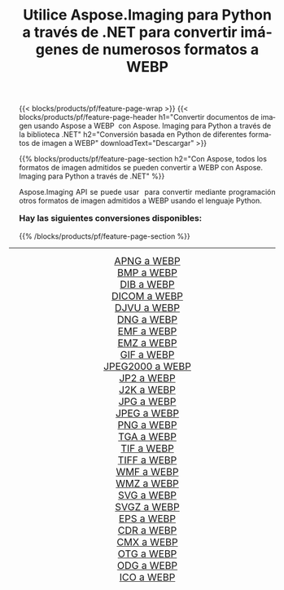 ﻿---
title: Utilice Aspose.Imaging para Python a través de .NET para convertir imágenes de numerosos formatos a WEBP 
weight: 3920
url: /es/python-net/conversion/to/webp/ 
lang: es
langdirlevel: 2
locales: zh-hans,ja,it,ru,de,es,fr,nl,id,lt,pl,pt,vi,tr,ko,zh-hant,ar,hi,th,sv,cs,uk,he
description: Puede usar Aspose.Imaging para Python a través de la biblioteca .NET para convertir una variedad de formatos a WEBP
---

{{< blocks/products/pf/feature-page-wrap >}}
{{< blocks/products/pf/feature-page-header h1="Convertir documentos de imagen usando Aspose a WEBP  con Aspose. Imaging para Python a través de la biblioteca .NET" h2="Conversión basada en Python de diferentes formatos de imagen a WEBP" downloadText="Descargar" >}}


{{% blocks/products/pf/feature-page-section  h2="Con Aspose, todos los formatos de imagen admitidos se pueden convertir a WEBP con Aspose. Imaging para Python a través de .NET" %}}
<p align=justify>Aspose.Imaging API se puede usar  para convertir mediante programación otros formatos de imagen admitidos a WEBP usando el lenguaje Python.</p>
<h3 style="margin-top:16px;">
Hay las siguientes conversiones disponibles:
</h3>
{{% /blocks/products/pf/feature-page-section %}}
<div class="container-fluid productfamilypage bg-gray">
    <div class="convertypes bg-gray agp-content section">
        <div class="container">
		<hr style="margin-left:-20px;"/>
		<div class="row other-converters" style="gap: 10px;font-size: 19px;text-align:center;">
		    <div class='col-md-3 other-converter remove-lp remove-rp'><a href="/imaging/es/python-net/conversion/apng-to-webp/" style="padding:15px;">APNG a WEBP</a></div>
<div class='col-md-3 other-converter remove-lp remove-rp'><a href="/imaging/es/python-net/conversion/bmp-to-webp/" style="padding:15px;">BMP a WEBP</a></div>
<div class='col-md-3 other-converter remove-lp remove-rp'><a href="/imaging/es/python-net/conversion/dib-to-webp/" style="padding:15px;">DIB a WEBP</a></div>
<div class='col-md-3 other-converter remove-lp remove-rp'><a href="/imaging/es/python-net/conversion/dicom-to-webp/" style="padding:15px;">DICOM a WEBP</a></div>
<div class='col-md-3 other-converter remove-lp remove-rp'><a href="/imaging/es/python-net/conversion/djvu-to-webp/" style="padding:15px;">DJVU a WEBP</a></div>
<div class='col-md-3 other-converter remove-lp remove-rp'><a href="/imaging/es/python-net/conversion/dng-to-webp/" style="padding:15px;">DNG a WEBP</a></div>
<div class='col-md-3 other-converter remove-lp remove-rp'><a href="/imaging/es/python-net/conversion/emf-to-webp/" style="padding:15px;">EMF a WEBP</a></div>
<div class='col-md-3 other-converter remove-lp remove-rp'><a href="/imaging/es/python-net/conversion/emz-to-webp/" style="padding:15px;">EMZ a WEBP</a></div>
<div class='col-md-3 other-converter remove-lp remove-rp'><a href="/imaging/es/python-net/conversion/gif-to-webp/" style="padding:15px;">GIF a WEBP</a></div>
<div class='col-md-3 other-converter remove-lp remove-rp'><a href="/imaging/es/python-net/conversion/jpeg2000-to-webp/" style="padding:15px;">JPEG2000 a WEBP</a></div>
<div class='col-md-3 other-converter remove-lp remove-rp'><a href="/imaging/es/python-net/conversion/jp2-to-webp/" style="padding:15px;">JP2 a WEBP</a></div>
<div class='col-md-3 other-converter remove-lp remove-rp'><a href="/imaging/es/python-net/conversion/j2k-to-webp/" style="padding:15px;">J2K a WEBP</a></div>
<div class='col-md-3 other-converter remove-lp remove-rp'><a href="/imaging/es/python-net/conversion/jpg-to-webp/" style="padding:15px;">JPG a WEBP</a></div>
<div class='col-md-3 other-converter remove-lp remove-rp'><a href="/imaging/es/python-net/conversion/jpeg-to-webp/" style="padding:15px;">JPEG a WEBP</a></div>
<div class='col-md-3 other-converter remove-lp remove-rp'><a href="/imaging/es/python-net/conversion/png-to-webp/" style="padding:15px;">PNG a WEBP</a></div>
<div class='col-md-3 other-converter remove-lp remove-rp'><a href="/imaging/es/python-net/conversion/tga-to-webp/" style="padding:15px;">TGA a WEBP</a></div>
<div class='col-md-3 other-converter remove-lp remove-rp'><a href="/imaging/es/python-net/conversion/tif-to-webp/" style="padding:15px;">TIF a WEBP</a></div>
<div class='col-md-3 other-converter remove-lp remove-rp'><a href="/imaging/es/python-net/conversion/tiff-to-webp/" style="padding:15px;">TIFF a WEBP</a></div>
<div class='col-md-3 other-converter remove-lp remove-rp'><a href="/imaging/es/python-net/conversion/wmf-to-webp/" style="padding:15px;">WMF a WEBP</a></div>
<div class='col-md-3 other-converter remove-lp remove-rp'><a href="/imaging/es/python-net/conversion/wmz-to-webp/" style="padding:15px;">WMZ a WEBP</a></div>
<div class='col-md-3 other-converter remove-lp remove-rp'><a href="/imaging/es/python-net/conversion/svg-to-webp/" style="padding:15px;">SVG a WEBP</a></div>
<div class='col-md-3 other-converter remove-lp remove-rp'><a href="/imaging/es/python-net/conversion/svgz-to-webp/" style="padding:15px;">SVGZ a WEBP</a></div>
<div class='col-md-3 other-converter remove-lp remove-rp'><a href="/imaging/es/python-net/conversion/eps-to-webp/" style="padding:15px;">EPS a WEBP</a></div>
<div class='col-md-3 other-converter remove-lp remove-rp'><a href="/imaging/es/python-net/conversion/cdr-to-webp/" style="padding:15px;">CDR a WEBP</a></div>
<div class='col-md-3 other-converter remove-lp remove-rp'><a href="/imaging/es/python-net/conversion/cmx-to-webp/" style="padding:15px;">CMX a WEBP</a></div>
<div class='col-md-3 other-converter remove-lp remove-rp'><a href="/imaging/es/python-net/conversion/otg-to-webp/" style="padding:15px;">OTG a WEBP</a></div>
<div class='col-md-3 other-converter remove-lp remove-rp'><a href="/imaging/es/python-net/conversion/odg-to-webp/" style="padding:15px;">ODG a WEBP</a></div>
<div class='col-md-3 other-converter remove-lp remove-rp'><a href="/imaging/es/python-net/conversion/ico-to-webp/" style="padding:15px;">ICO a WEBP</a></div>
                </div>
        </div>
    </div>
</div>
<br/>

